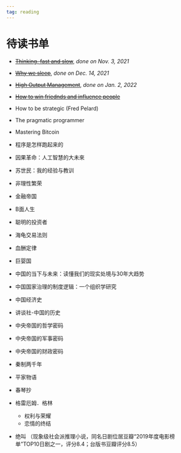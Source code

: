 ```yaml
---
tag: reading
---
```


# 待读书单

- <strike>[Thinking, fast and slow](./2021/Thinking,%20fast%20and%20slow.md)</strike>, _done on Nov. 3, 2021_
- <strike>[Why we sleep](./2021/Why%20We%20Sleep.md)</strike>, _done on Dec. 14, 2021_
- <strike>[High Output Management](./2021/High%20output%20management.md)</strike>, _done on Jan. 2, 2022_
- <strike>[How to win friednds and influence people](./2021/How%20to%20win%20friednds%20and%20influence%20people.md)</strike>
- How to be strategic (Fred Pelard)

- The pragmatic programmer
- Mastering Bitcoin 
- 程序是怎样跑起来的
- 因果革命：人工智慧的大未來

- 苏世民：我的经验与教训 
- 非理性繁荣
- 金融帝国
- B面人生
- 聪明的投资者
- 海龟交易法则

- 血酬定律
- 巨婴国
- 中国的当下与未来：读懂我们的现实处境与30年大趋势 
- 中国国家治理的制度逻辑：一个组织学研究 
- 中国经济史
- 讲谈社-中国的历史
- 中央帝国的哲学密码
- 中央帝国的军事密码
- 中央帝国的财政密码
- 秦制两千年

- 平家物语
- 春琴抄

- 格雷厄姆．格林
  - 权利与荣耀
  - 恋情的终结
- 绝叫 （现象级社会派推理小说，同名日剧位居豆瓣“2019年度电影榜单”TOP10日剧之一，评分8.4；台版书豆瓣评分8.5）

